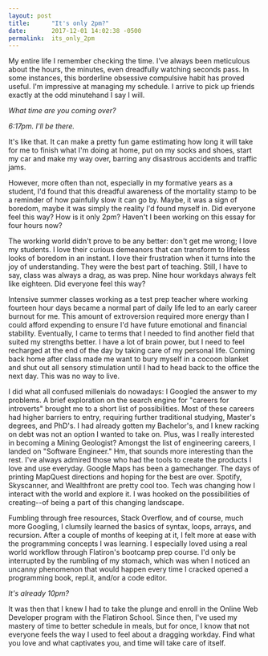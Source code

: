 ```yaml
---
layout: post
title:      "It's only 2pm?"
date:       2017-12-01 14:02:38 -0500
permalink:  its_only_2pm
---
```



My entire life I remember checking the time. I've always been meticulous about the hours, the minutes, even dreadfully watching seconds pass. In some instances, this borderline obsessive compulsive habit has proved useful. I'm impressive at managing my schedule. I arrive to pick up friends exactly at the odd minutehand I say I will.

*What time are you coming over?*

*6:17pm. I'll be there.*

It's like that. It can make a pretty fun game estimating how long it will take for me to finish what I'm doing at home, put on my socks and shoes, start my car and make my way over, barring any disastrous accidents and traffic jams.

However, more often than not, especially in my formative years as a student, I'd found that this dreadful awareness of the mortality stamp to be a reminder of how painfully slow it can go by. Maybe, it was a sign of boredom, maybe it was simply the reality I'd found myself in. Did everyone feel this way? How is it only 2pm? Haven't I been working on this essay for four hours now?

The working world didn't prove to be any better: don't get me wrong; I love my students. I love their curious demeanors that can transform to lifeless looks of boredom in an instant. I love their frustration when it turns into the joy of understanding. They were the best part of teaching. Still, I have to say, class was always a drag, as was prep. Nine hour workdays always felt like eighteen. Did everyone feel this way?

Intensive summer classes working as a test prep teacher where working fourteen hour days became a normal part of daily life led to an early career burnout for me. This amount of extroversion required more energy than I could afford expending to ensure I'd have future emotional and financial stability. Eventually, I came to terms that I needed to find another field that suited my strengths better. I have a lot of brain power, but I need to feel recharged at the end of the day by taking care of my personal life. Coming back home after class made me want to bury myself in a cocoon blanket and shut out all sensory stimulation until I had to head back to the office the next day. This was no way to live.

I did what all confused millenials do nowadays: I Googled the answer to my problems. A brief exploration on the search engine for "careers for introverts" brought me to a short list of possibilities. Most of these careers had higher barriers to entry, requiring further traditional studying, Master's degrees, and PhD's. I had already gotten my Bachelor's, and I knew racking on debt was not an option I wanted to take on. Plus, was I really interested in becoming a Mining Geologist? Amongst the list of engineering careers, I landed on "Software Engineer." Hm, that sounds more interesting than the rest. I've always admired those who had the tools to create the products I love and use everyday. Google Maps has been a gamechanger. The days of printing MapQuest directions and hoping for the best are over. Spotify, Skyscanner, and Wealthfront are pretty cool too. Tech was changing how I interact with the world and explore it. I was hooked on the possibilities of creating--of being a part of this changing landscape.

Fumbling through free resources, Stack Overflow, and of course, much more Googling, I clumsily learned the basics of syntax, loops, arrays, and recursion. After a couple of months of keeping at it, I felt more at ease with the programming concepts I was learning. I especially loved using a real world workflow through Flatiron's bootcamp prep course. I'd only be interrupted by the rumbling of my stomach, which was when I noticed an uncanny phenomenon that would happen every time I cracked opened a programming book, repl.it, and/or a code editor.

*It's already 10pm?*

It was then that I knew I had to take the plunge and enroll in the Online Web Developer program with the Flatiron School. Since then, I've used my mastery of time to better schedule in meals, but for once, I know that not everyone feels the way I used to feel about a dragging workday. Find what you love and what captivates you, and time will take care of itself.


